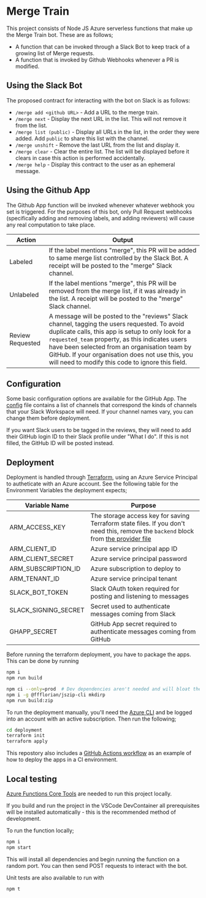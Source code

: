 # Merge Train

This project consists of Node JS Azure serverless functions that make up the Merge Train bot. These are as follows;

- A function that can be invoked through a Slack Bot to keep track of a growing list of Merge requests.
- A function that is invoked by Github Webhooks whenever a PR is modified.

## Using the Slack Bot

The proposed contract for interacting with the bot on Slack is as follows:

- `/merge add <github URL>` - Add a URL to the merge train.
- `/merge next` - Display the next URL in the list. This will not remove it from the list.
- `/merge list (public)` - Display all URLs in the list, in the order they were added. Add `public` to share this list with the channel.
- `/merge unshift` - Remove the last URL from the list and display it.
- `/merge clear` - Clear the entire list. The list will be displayed before it clears in case this action is performed accidentally.
- `/merge help` - Display this contract to the user as an ephemeral message.

## Using the Github App

The Github App function will be invoked whenever whatever webhook you set is triggered. For the purposes of this bot, only Pull Request webhooks (specifically adding and removing labels, and adding reviewers) will cause any real computation to take place.

| Action           | Output                                                                                                                                                                                                                                                                                                                                                          |
| ---------------- | --------------------------------------------------------------------------------------------------------------------------------------------------------------------------------------------------------------------------------------------------------------------------------------------------------------------------------------------------------------- |
| Labeled          | If the label mentions "merge", this PR will be added to same merge list controlled by the Slack Bot. A receipt will be posted to the "merge" Slack channel.                                                                                                                                                                                                     |
| Unlabeled        | If the label mentions "merge", this PR will be removed from the merge list, if it was already in the list. A receipt will be posted to the "merge" Slack channel.                                                                                                                                                                                               |
| Review Requested | A message will be posted to the "reviews" Slack channel, tagging the users requested. To avoid duplicate calls, this app is setup to only look for a `requested_team` property, as this indicates users have been selected from an organisation team by GitHub. If your organisation does not use this, you will need to modify this code to ignore this field. |

## Configuration

Some basic configuration options are available for the GitHub App. The [config](GithubApp/config.ts) file contains a list of channels that correspond the kinds of channels that your Slack Workspace will need. If your channel names vary, you can change them before deployment.

If you want Slack users to be tagged in the reviews, they will need to add their GitHub login ID to their Slack profile under "What I do". If this is not filled, the GitHub ID will be posted instead.

## Deployment

Deployment is handled through [Terraform](terraform.io), using an Azure Service Principal to autheticate with an Azure account. See the following table for the Environment Variables the deployment expects;

| Variable Name        | Purpose                                                                                                                                                      |
| -------------------- | ------------------------------------------------------------------------------------------------------------------------------------------------------------ |
| ARM_ACCESS_KEY       | The storage access key for saving Terraform state files. If you don't need this, remove the `backend` block from [the provider file](deployment/provider.tf) |
| ARM_CLIENT_ID        | Azure service principal app ID                                                                                                                               |
| ARM_CLIENT_SECRET    | Azure service principal password                                                                                                                             |
| ARM_SUBSCRIPTION_ID  | Azure subscription to deploy to                                                                                                                              |
| ARM_TENANT_ID        | Azure service principal tenant                                                                                                                               |
| SLACK_BOT_TOKEN      | Slack OAuth token required for posting and listening to messages                                                                                             |
| SLACK_SIGNING_SECRET | Secret used to authenticate messages coming from Slack                                                                                                       |
| GHAPP_SECRET         | GitHub App secret required to authenticate messages coming from GitHub                                                                                       |

Before running the terraform deployment, you have to package the apps. This can be done by running

```bash
npm i
npm run build

npm ci --only=prod  # Dev dependencies aren't needed and will bloat the function zip files
npm i -g @ffflorian/jszip-cli mkdirp
npm run build:zip
```

To run the deployment manually, you'll need the [Azure CLI](https://docs.microsoft.com/en-us/cli/azure/install-azure-cli) and be logged into an account with an active subscription. Then run the following;

```bash
cd deployment
terraform init
terraform apply
```

This repostory also includes a [GitHub Actions workflow](.github/workflows/deploy.yml) as an example of how to deploy the apps in a CI environment.

## Local testing

[Azure Functions Core Tools](https://docs.microsoft.com/en-us/azure/azure-functions/functions-run-local) are needed to run this project locally.

If you build and run the project in the VSCode DevContainer all prerequisites will be installed automatically - this is the recommended method of development.

To run the function locally;

```bash
npm i
npm start
```

This will install all dependencies and begin running the function on a random port. You can then send POST requests to interact with the bot.

Unit tests are also available to run with

```bash
npm t
```
